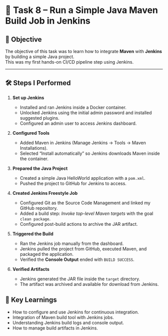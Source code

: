 # 🚀 Task 8 – Run a Simple Java Maven Build Job in Jenkins

## 📌 Objective
The objective of this task was to learn how to integrate **Maven** with **Jenkins** by building a simple Java project.  
This was my first hands-on CI/CD pipeline step using Jenkins.

---

## 🛠 Steps I Performed

1. **Set up Jenkins**
   - Installed and ran Jenkins inside a Docker container.
   - Unlocked Jenkins using the initial admin password and installed suggested plugins.
   - Configured an admin user to access Jenkins dashboard.

2. **Configured Tools**
   - Added Maven in Jenkins (Manage Jenkins → Tools → Maven Installations).
   - Selected “Install automatically” so Jenkins downloads Maven inside the container.

3. **Prepared the Java Project**
   - Created a simple Java HelloWorld application with a `pom.xml`.
   - Pushed the project to GitHub for Jenkins to access.

4. **Created Jenkins Freestyle Job**
   - Configured Git as the Source Code Management and linked my GitHub repository.
   - Added a build step: *Invoke top-level Maven targets* with the goal `clean package`.
   - Configured post-build actions to archive the JAR artifact.

5. **Triggered the Build**
   - Ran the Jenkins job manually from the dashboard.
   - Jenkins pulled the project from GitHub, executed Maven, and packaged the application.
   - Verified the **Console Output** ended with `BUILD SUCCESS`.

6. **Verified Artifacts**
   - Jenkins generated the JAR file inside the `target` directory.
   - The artifact was archived and available for download from Jenkins.


## 🎯 Key Learnings
- How to configure and use Jenkins for continuous integration.
- Integration of Maven build tool with Jenkins jobs.
- Understanding Jenkins build logs and console output.
- How to manage build artifacts in Jenkins.
